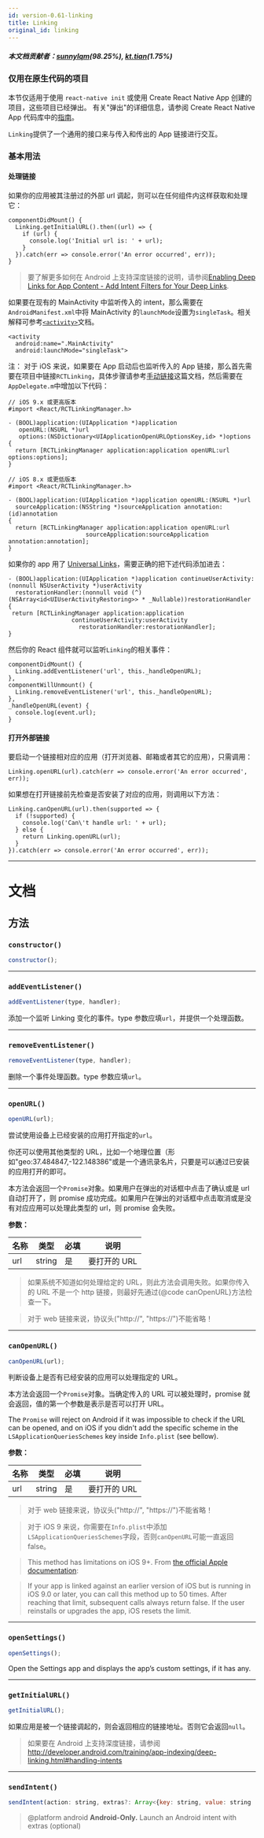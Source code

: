 ```yaml
---
id: version-0.61-linking
title: Linking
original_id: linking
---
```


##### 本文档贡献者：[sunnylqm](https://github.com/search?q=sunnylqm%40qq.com+in%3Aemail&type=Users)(98.25%), [kt.tian](https://github.com/search?q=kt.tian%40gmail.com+in%3Aemail&type=Users)(1.75%)

<div class="banner-crna-ejected">
  <h3>仅用在原生代码的项目</h3>
  <p>
    本节仅适用于使用 <code>react-native init</code> 或使用 Create React Native App 创建的项目，这些项目已经弹出。 有关"弹出"的详细信息，请参阅 Create React Native App 代码库中的<a href="https://github.com/react-community/create-react-native-app/blob/master/EJECTING.md" target="_blank">指南</a>。
  </p>
</div>

`Linking`提供了一个通用的接口来与传入和传出的 App 链接进行交互。

### 基本用法

#### 处理链接

如果你的应用被其注册过的外部 url 调起，则可以在任何组件内这样获取和处理它：

```
componentDidMount() {
  Linking.getInitialURL().then((url) => {
    if (url) {
      console.log('Initial url is: ' + url);
    }
  }).catch(err => console.error('An error occurred', err));
}
```

> 要了解更多如何在 Android 上支持深度链接的说明，请参阅[Enabling Deep Links for App Content - Add Intent Filters for Your Deep Links](http://developer.android.com/training/app-indexing/deep-linking.html#adding-filters).

如果要在现有的 MainActivity 中监听传入的 intent，那么需要在`AndroidManifest.xml`中将 MainActivity 的`launchMode`设置为`singleTask`。相关解释可参考[`<activity>`](http://developer.android.com/guide/topics/manifest/activity-element.html)文档。

```
<activity
  android:name=".MainActivity"
  android:launchMode="singleTask">
```

注： 对于 iOS 来说，如果要在 App 启动后也监听传入的 App 链接，那么首先需要在项目中链接`RCTLinking`，具体步骤请参考[手动链接](linking-libraries-ios.html#手动链接)这篇文档，然后需要在`AppDelegate.m`中增加以下代码：

```
// iOS 9.x 或更高版本
#import <React/RCTLinkingManager.h>

- (BOOL)application:(UIApplication *)application
   openURL:(NSURL *)url
   options:(NSDictionary<UIApplicationOpenURLOptionsKey,id> *)options
{
  return [RCTLinkingManager application:application openURL:url options:options];
}
```

```
// iOS 8.x 或更低版本
#import <React/RCTLinkingManager.h>

- (BOOL)application:(UIApplication *)application openURL:(NSURL *)url
  sourceApplication:(NSString *)sourceApplication annotation:(id)annotation
{
  return [RCTLinkingManager application:application openURL:url
                      sourceApplication:sourceApplication annotation:annotation];
}
```

如果你的 app 用了 [Universal Links](https://developer.apple.com/library/prerelease/ios/documentation/General/Conceptual/AppSearch/UniversalLinks.html)，需要正确的把下述代码添加进去：

```
- (BOOL)application:(UIApplication *)application continueUserActivity:(nonnull NSUserActivity *)userActivity
  restorationHandler:(nonnull void (^)(NSArray<id<UIUserActivityRestoring>> * _Nullable))restorationHandler
{
 return [RCTLinkingManager application:application
                  continueUserActivity:userActivity
                    restorationHandler:restorationHandler];
}
```

然后你的 React 组件就可以监听`Linking`的相关事件：

```
componentDidMount() {
  Linking.addEventListener('url', this._handleOpenURL);
},
componentWillUnmount() {
  Linking.removeEventListener('url', this._handleOpenURL);
},
_handleOpenURL(event) {
  console.log(event.url);
}
```

#### 打开外部链接

要启动一个链接相对应的应用（打开浏览器、邮箱或者其它的应用），只需调用：

```
Linking.openURL(url).catch(err => console.error('An error occurred', err));
```

如果想在打开链接前先检查是否安装了对应的应用，则调用以下方法：

```
Linking.canOpenURL(url).then(supported => {
  if (!supported) {
    console.log('Can\'t handle url: ' + url);
  } else {
    return Linking.openURL(url);
  }
}).catch(err => console.error('An error occurred', err));
```

---

# 文档

## 方法

### `constructor()`

```jsx
constructor();
```

---

### `addEventListener()`

```jsx
addEventListener(type, handler);
```

添加一个监听 Linking 变化的事件。type 参数应填`url`，并提供一个处理函数。

---

### `removeEventListener()`

```jsx
removeEventListener(type, handler);
```

删除一个事件处理函数。type 参数应填`url`。

---

### `openURL()`

```jsx
openURL(url);
```

尝试使用设备上已经安装的应用打开指定的`url`。

你还可以使用其他类型的 URL，比如一个地理位置（形如"geo:37.484847,-122.148386"或是一个通讯录名片，只要是可以通过已安装的应用打开的即可。

本方法会返回一个`Promise`对象。如果用户在弹出的对话框中点击了确认或是 url 自动打开了，则 promise 成功完成。如果用户在弹出的对话框中点击取消或是没有对应应用可以处理此类型的 url，则 promise 会失败。

**参数：**

| 名称 | 类型   | 必填 | 说明         |
| ---- | ------ | ---- | ------------ |
| url  | string | 是   | 要打开的 URL |

> 如果系统不知道如何处理给定的 URL，则此方法会调用失败。如果你传入的 URL 不是一个 http 链接，则最好先通过{@code canOpenURL}方法检查一下。

> 对于 web 链接来说，协议头("http://", "https://")不能省略！

---

### `canOpenURL()`

```jsx
canOpenURL(url);
```

判断设备上是否有已经安装的应用可以处理指定的 URL。

本方法会返回一个`Promise`对象。当确定传入的 URL 可以被处理时，promise 就会返回，值的第一个参数是表示是否可以打开 URL。

The `Promise` will reject on Android if it was impossible to check if the URL can be opened, and on iOS if you didn't add the specific scheme in the `LSApplicationQueriesSchemes` key inside `Info.plist` (see bellow).

**参数：**

| 名称 | 类型   | 必填 | 说明         |
| ---- | ------ | ---- | ------------ |
| url  | string | 是   | 要打开的 URL |

> 对于 web 链接来说，协议头("http://", "https://")不能省略！

> 对于 iOS 9 来说，你需要在`Info.plist`中添加`LSApplicationQueriesSchemes`字段，否则`canOpenURL`可能一直返回 false。

> This method has limitations on iOS 9+. From [the official Apple documentation](https://developer.apple.com/documentation/uikit/uiapplication/1622952-canopenurl):

> If your app is linked against an earlier version of iOS but is running in iOS 9.0 or later, you can call this method up to 50 times. After reaching that limit, subsequent calls always return false. If the user reinstalls or upgrades the app, iOS resets the limit.

---

### `openSettings()`

 ```jsx
openSettings();
```

Open the Settings app and displays the app’s custom settings, if it has any.

---

### `getInitialURL()`

```jsx
getInitialURL();
```

如果应用是被一个链接调起的，则会返回相应的链接地址。否则它会返回`null`。

> 如果要在 Android 上支持深度链接，请参阅<http://developer.android.com/training/app-indexing/deep-linking.html#handling-intents>

---

### `sendIntent()`

```jsx
sendIntent(action: string, extras?: Array<{key: string, value: string | number | boolean}>)
```

> @platform android
**Android-Only.** Launch an Android intent with extras (optional)